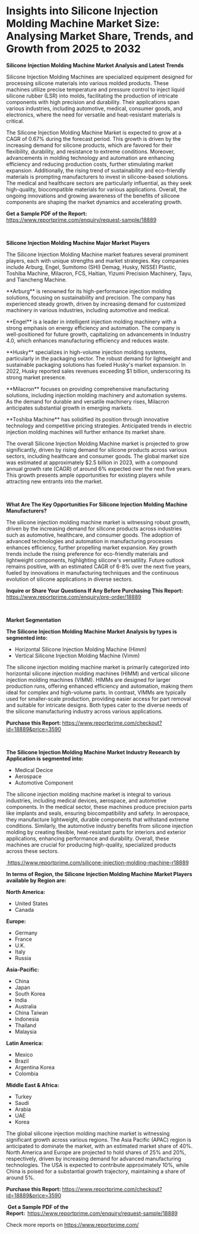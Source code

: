 <p><h1>Insights into Silicone Injection Molding Machine Market Size: Analysing Market Share, Trends, and Growth from 2025 to 2032</h1></p><p><strong>Silicone Injection Molding Machine Market Analysis and Latest Trends</strong></p>
<p><p>Silicone Injection Molding Machines are specialized equipment designed for processing silicone materials into various molded products. These machines utilize precise temperature and pressure control to inject liquid silicone rubber (LSR) into molds, facilitating the production of intricate components with high precision and durability. Their applications span various industries, including automotive, medical, consumer goods, and electronics, where the need for versatile and heat-resistant materials is critical.</p><p>The Silicone Injection Molding Machine Market is expected to grow at a CAGR of 0.67% during the forecast period. This growth is driven by the increasing demand for silicone products, which are favored for their flexibility, durability, and resistance to extreme conditions. Moreover, advancements in molding technology and automation are enhancing efficiency and reducing production costs, further stimulating market expansion. Additionally, the rising trend of sustainability and eco-friendly materials is prompting manufacturers to invest in silicone-based solutions. The medical and healthcare sectors are particularly influential, as they seek high-quality, biocompatible materials for various applications. Overall, the ongoing innovations and growing awareness of the benefits of silicone components are shaping the market dynamics and accelerating growth.</p></p>
<p><strong>Get a Sample PDF of the Report:&nbsp;</strong> <a href="https://www.reportprime.com/enquiry/request-sample/18889?utm_campaign=3166&utm_medium=2&utm_source=Github&utm_content=ia&utm_term=19032025&utm_id=silicone-injection-molding-machine">https://www.reportprime.com/enquiry/request-sample/18889</a></p>
<p>&nbsp;</p>
<p><strong>Silicone Injection Molding Machine Major Market Players</strong></p>
<p><p>The Silicone Injection Molding Machine market features several prominent players, each with unique strengths and market strategies. Key companies include Arburg, Engel, Sumitomo (SHI) Demag, Husky, NISSEI Plastic, Toshiba Machine, Milacron, FCS, Haitian, Yizumi Precision Machinery, Tayu, and Tiancheng Machine.</p><p>**Arburg** is renowned for its high-performance injection molding solutions, focusing on sustainability and precision. The company has experienced steady growth, driven by increasing demand for customized machinery in various industries, including automotive and medical.</p><p>**Engel** is a leader in intelligent injection molding machinery with a strong emphasis on energy efficiency and automation. The company is well-positioned for future growth, capitalizing on advancements in Industry 4.0, which enhances manufacturing efficiency and reduces waste.</p><p>**Husky** specializes in high-volume injection molding systems, particularly in the packaging sector. The robust demand for lightweight and sustainable packaging solutions has fueled Husky's market expansion. In 2022, Husky reported sales revenues exceeding $1 billion, underscoring its strong market presence.</p><p>**Milacron** focuses on providing comprehensive manufacturing solutions, including injection molding machinery and automation systems. As the demand for durable and versatile machinery rises, Milacron anticipates substantial growth in emerging markets.</p><p>**Toshiba Machine** has solidified its position through innovative technology and competitive pricing strategies. Anticipated trends in electric injection molding machines will further enhance its market share.</p><p>The overall Silicone Injection Molding Machine market is projected to grow significantly, driven by rising demand for silicone products across various sectors, including healthcare and consumer goods. The global market size was estimated at approximately $2.5 billion in 2023, with a compound annual growth rate (CAGR) of around 6% expected over the next five years. This growth presents ample opportunities for existing players while attracting new entrants into the market.</p></p>
<p>&nbsp;</p>
<p><strong>What Are The Key Opportunities For Silicone Injection Molding Machine Manufacturers?</strong></p>
<p><p>The silicone injection molding machine market is witnessing robust growth, driven by the increasing demand for silicone products across industries such as automotive, healthcare, and consumer goods. The adoption of advanced technologies and automation in manufacturing processes enhances efficiency, further propelling market expansion. Key growth trends include the rising preference for eco-friendly materials and lightweight components, highlighting silicone's versatility. Future outlook remains positive, with an estimated CAGR of 6-8% over the next five years, fueled by innovations in manufacturing techniques and the continuous evolution of silicone applications in diverse sectors.</p></p>
<p><strong>Inquire or Share Your Questions If Any Before Purchasing This Report:</strong> <a href="https://www.reportprime.com/enquiry/pre-order/18889?utm_campaign=3166&utm_medium=2&utm_source=Github&utm_content=ia&utm_term=19032025&utm_id=silicone-injection-molding-machine">https://www.reportprime.com/enquiry/pre-order/18889</a></p>
<p>&nbsp;</p>
<p><strong>Market Segmentation</strong></p>
<p><strong>The Silicone Injection Molding Machine Market Analysis by types is segmented into:</strong></p>
<p><ul><li>Horizontal Silicone Injection Molding Machine (Himm)</li><li>Vertical Silicone Injection Molding Machine (Vimm)</li></ul></p>
<p><p>The silicone injection molding machine market is primarily categorized into horizontal silicone injection molding machines (HIMM) and vertical silicone injection molding machines (VIMM). HIMMs are designed for larger production runs, offering enhanced efficiency and automation, making them ideal for complex and high-volume parts. In contrast, VIMMs are typically used for smaller-scale production, providing easier access for part removal and suitable for intricate designs. Both types cater to the diverse needs of the silicone manufacturing industry across various applications.</p></p>
<p><strong>Purchase this Report:&nbsp;</strong><a href="https://www.reportprime.com/checkout?id=18889&price=3590&utm_campaign=3166&utm_medium=2&utm_source=Github&utm_content=ia&utm_term=19032025&utm_id=silicone-injection-molding-machine">https://www.reportprime.com/checkout?id=18889&price=3590</a></p>
<p>&nbsp;</p>
<p><strong>The Silicone Injection Molding Machine Market Industry Research by Application is segmented into:</strong></p>
<p><ul><li>Medical Decice</li><li>Aerospace</li><li>Automotive Component</li></ul></p>
<p><p>The silicone injection molding machine market is integral to various industries, including medical devices, aerospace, and automotive components. In the medical sector, these machines produce precision parts like implants and seals, ensuring biocompatibility and safety. In aerospace, they manufacture lightweight, durable components that withstand extreme conditions. Similarly, the automotive industry benefits from silicone injection molding by creating flexible, heat-resistant parts for interiors and exterior applications, enhancing performance and durability. Overall, these machines are crucial for producing high-quality, specialized products across these sectors.</p></p>
<p><a href="https://www.reportprime.com/silicone-injection-molding-machine-r18889?utm_campaign=3166&utm_medium=2&utm_source=Github&utm_content=ia&utm_term=19032025&utm_id=silicone-injection-molding-machine">&nbsp;https://www.reportprime.com/silicone-injection-molding-machine-r18889</a></p>
<p><strong>In terms of Region, the Silicone Injection Molding Machine Market Players available by Region are:</strong></p>
<p>
    <p> <strong> North America: </strong>
        <ul>
            <li>United States</li>
            <li>Canada</li>
        </ul>
        </p> 
    <p> <strong> Europe: </strong>
        <ul>
            <li>Germany</li>
            <li>France</li>
            <li>U.K.</li>
            <li>Italy</li>
            <li>Russia</li>
        </ul>
        </p> 
    <p> <strong> Asia-Pacific: </strong>
        <ul>
            <li>China</li>
            <li>Japan</li>
            <li>South Korea</li>
            <li>India</li>
            <li>Australia</li>
            <li>China Taiwan</li>
            <li>Indonesia</li>
            <li>Thailand</li>
            <li>Malaysia</li>
        </ul>
        </p> 
    <p> <strong> Latin America: </strong>
        <ul>
            <li>Mexico</li>
            <li>Brazil</li>
            <li>Argentina Korea</li>
            <li>Colombia</li>
        </ul>
        </p> 
    <p> <strong> Middle East & Africa: </strong>
        <ul>
            <li>Turkey</li>
            <li>Saudi</li>
            <li>Arabia</li>
            <li>UAE</li>
            <li>Korea</li>
        </ul>
    </p>
    </p>
<p><p>The global silicone injection molding machine market is witnessing significant growth across various regions. The Asia Pacific (APAC) region is anticipated to dominate the market, with an estimated market share of 40%. North America and Europe are projected to hold shares of 25% and 20%, respectively, driven by increasing demand for advanced manufacturing technologies. The USA is expected to contribute approximately 10%, while China is poised for a substantial growth trajectory, maintaining a share of around 5%.</p></p>
<p><strong>Purchase this Report: </strong><a href="https://www.reportprime.com/checkout?id=18889&price=3590&utm_campaign=3166&utm_medium=2&utm_source=Github&utm_content=ia&utm_term=19032025&utm_id=silicone-injection-molding-machine">https://www.reportprime.com/checkout?id=18889&price=3590</a></p>
<p>&nbsp;<strong>Get a Sample PDF of the Report:&nbsp;&nbsp;</strong><a href="https://www.reportprime.com/enquiry/request-sample/18889?utm_campaign=3166&utm_medium=2&utm_source=Github&utm_content=ia&utm_term=19032025&utm_id=silicone-injection-molding-machine">https://www.reportprime.com/enquiry/request-sample/18889</a></p>
<p><strong></strong></p>
<p>Check more reports on <a href="https://www.reportprime.com/?utm_campaign=3166&utm_medium=2&utm_source=Github&utm_content=ia&utm_term=19032025&utm_id=silicone-injection-molding-machine">https://www.reportprime.com/</a></p>